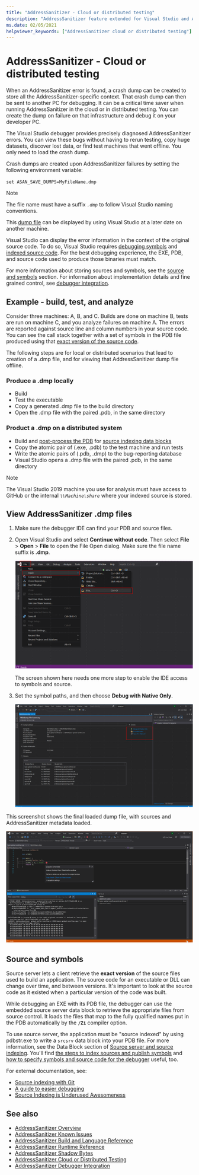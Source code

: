 ```yaml
---
title: "AddressSanitizer - Cloud or distributed testing"
description: "AddressSanitizer feature extended for Visual Studio and Azure"
ms.date: 02/05/2021
helpviewer_keywords: ["AddressSanitizer cloud or distributed testing"]
---
```

# AddressSanitizer - Cloud or distributed testing

When an AddressSanitizer error is found, a crash dump can be created to store all the AddressSanitizer-specific context. That crash dump can then be sent to another PC for debugging. It can be a critical time saver when running AddressSanitizer in the cloud or in distributed testing. You can create the dump on failure on that infrastructure and debug it on your developer PC.

The Visual Studio debugger provides precisely diagnosed AddressSanitizer errors. You can view these bugs without having to rerun testing, copy huge datasets, discover lost data, or find test machines that went offline. You only need to load the crash dump.

Crash dumps are created upon AddressSanitizer failures by setting the following environment variable:

`set ASAN_SAVE_DUMPS=MyFileName.dmp`

> [!NOTE]
> The file name must have a suffix *`.dmp`* to follow Visual Studio naming conventions.

This [dump file](/previous-versions/windows/desktop/proc_snap/export-a-process-snapshot-to-a-file) can be displayed by using Visual Studio at a later date on another machine.

Visual Studio can display the error information in the context of the original source code. To do so, Visual Studio requires [debugging symbols](/windows/win32/dxtecharts/debugging-with-symbols) and [indexed source code](/windows-hardware/drivers/debugger/source-indexing). For the best debugging experience, the EXE, PDB, and source code used to produce those binaries must match.

For more information about storing sources and symbols, see the [source and symbols](#Source-and-symbols) section. For information about implementation details and fine grained control, see [debugger integration](asan-debugger-integration.md).

## Example - build, test, and analyze

Consider three machines: A, B, and C. Builds are done on machine B, tests are run on machine C, and you analyze failures on machine A. The errors are reported against source line and column numbers in your source code. You can see the call stack together with a set of symbols in the PDB file produced using that [exact version of the source code](#Source-and-symbols).

The following steps are for local or distributed scenarios that lead to creation of a .dmp file, and for viewing that AddressSanitizer dump file offline.

### Produce a .dmp locally

- Build
- Test the executable
- Copy a generated .dmp file to the build directory
- Open the .dmp file with the paired .pdb, in the same directory

### Product a .dmp on a distributed system

- Build and [post-process the PDB](#Source-and-symbols) for [source indexing data blocks](/windows/win32/debug/source-server-and-source-indexing)
- Copy the atomic pair of (.exe, .pdb) to the test machine and run tests
- Write the atomic pairs of (.pdb, .dmp) to the bug-reporting database
- Visual Studio opens a .dmp file with the paired .pdb, in the same directory

> [!NOTE]
> The Visual Studio 2019 machine you use for analysis must have access to GitHub or the internal *`\\Machine\share`* where your indexed source is stored.

## View AddressSanitizer .dmp files

1. Make sure the debugger IDE can find your PDB and source files.

1. Open Visual Studio and select **Continue without code**. Then select **File** > **Open** > **File** to open the File Open dialog. Make sure the file name suffix is **.dmp**.

   ![Screenshot of the File Open File menu in Visual Studio](./media/asan-open-crash-dump-file.png)

   The screen shown here needs one more step to enable the IDE access to symbols and source.

1. Set the symbol paths, and then choose **Debug with Native Only**.

   ![Screenshot of the Minidump Summary display in Visual Studio](./media/asan-dump-file-open.png)

This screenshot shows the final loaded dump file, with sources and AddressSanitizer metadata loaded.

![Screenshot of the debugger showing source files and AddressSanitizer metadata](./media/asan-view-crash-metadata.png)

## Source and symbols

Source server lets a client retrieve the **exact version** of the source files used to build an application. The source code for an executable or DLL can change over time, and between versions. It's important to look at the source code as it existed when a particular version of the code was built.

While debugging an EXE with its PDB file, the debugger can use the embedded source server data block to retrieve the appropriate files from source control. It loads the files that map to the fully qualified names put in the PDB automatically by the **`/Zi`** compiler option.

To use source server, the application must be "source indexed" by using pdbstr.exe to write a `srcsrv` data block into your PDB file. For more information, see the Data Block section of [Source server and source indexing](/windows/win32/debug/source-server-and-source-indexing). You'll find [the steps to index sources and publish symbols](/azure/devops/pipelines/tasks/build/index-sources-publish-symbols?view=azure-devops) and [how to specify symbols and source code for the debugger](/visualstudio/debugger/specify-symbol-dot-pdb-and-source-files-in-the-visual-studio-debugger?view=vs-2019) useful, too.

For external documentation, see:

- [Source indexing with Git](https://gist.github.com/baldurk/c6feb31b0305125c6d1a)
- [A guide to easier debugging](https://www.codeproject.com/articles/115125/source-indexing-and-symbol-servers-a-guide-to-easi)
- [Source Indexing is Underused Awesomeness](https://randomascii.wordpress.com/2011/11/11/source-indexing-is-underused-awesomeness/)

## See also

- [AddressSanitizer Overview](./asan.md)
- [AddressSanitizer Known Issues](./asan-known-issues.md)
- [AddressSanitizer Build and Language Reference](./asan-building.md)
- [AddressSanitizer Runtime Reference](./asan-runtime.md)
- [AddressSanitizer Shadow Bytes](./asan-shadowbytes.md)
- [AddressSanitizer Cloud or Distributed Testing](./asan-offline-crash-dumps.md)
- [AddressSanitizer Debugger Integration](./asan-debugger-integration.md)
